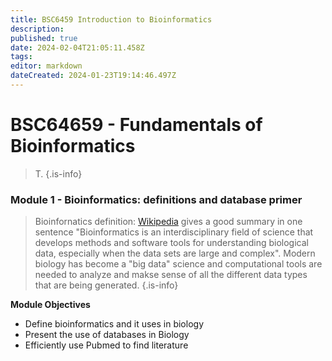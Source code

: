 ```yaml
---
title: BSC6459 Introduction to Bioinformatics
description: 
published: true
date: 2024-02-04T21:05:11.458Z
tags: 
editor: markdown
dateCreated: 2024-01-23T19:14:46.497Z
---
```


# BSC64659 - Fundamentals of Bioinformatics
> T.
{.is-info}

### Module 1 - Bioinformatics: definitions and database primer
> Bioinfornatics definition: [Wikipedia](https://en.wikipedia.org/wiki/Bioinformatics) gives a good summary in one sentence "Bioinformatics is an interdisciplinary field of science that develops methods and software tools for understanding biological data, especially when the data sets are large and complex". Modern biology has become a "big data" science and computational tools are needed to analyze  and makse sense of all the different data types that are being generated. 
{.is-info}

**Module Objectives**
- Define bioinformatics and it uses in biology
- Present the use of databases in Biology
- Efficiently use Pubmed to find literature


#### 

